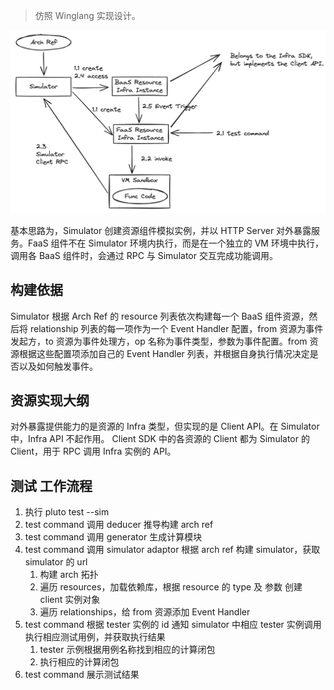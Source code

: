 > 仿照 Winglang 实现设计。

![Simulator Design](../../../assets/simulator-design.png)

基本思路为，Simulator 创建资源组件模拟实例，并以 HTTP Server 对外暴露服务。FaaS 组件不在 Simulator 环境内执行，而是在一个独立的 VM 环境中执行，调用各 BaaS 组件时，会通过 RPC 与 Simulator 交互完成功能调用。

## 构建依据

Simulator 根据 Arch Ref 的 resource 列表依次构建每一个 BaaS 组件资源，然后将 relationship 列表的每一项作为一个 Event Handler 配置，from 资源为事件发起方，to 资源为事件处理方，op 名称为事件类型，参数为事件配置。from 资源根据这些配置项添加自己的 Event Handler 列表，并根据自身执行情况决定是否以及如何触发事件。

## 资源实现大纲

对外暴露提供能力的是资源的 Infra 类型，但实现的是 Client API。在 Simulator 中，Infra API 不起作用。 Client SDK 中的各资源的 Client 都为 Simulator 的 Client，用于 RPC 调用 Infra 实例的 API。

## 测试 工作流程

1. 执行 pluto test --sim
2. test command 调用 deducer 推导构建 arch ref
3. test command 调用 generator 生成计算模块
4. test command 调用 simulator adaptor 根据 arch ref 构建 simulator，获取 simulator 的 url
   1. 构建 arch 拓扑
   2. 遍历 resources，加载依赖库，根据 resource 的 type 及 参数 创建 client 实例对象
   3. 遍历 relationships，给 from 资源添加 Event Handler
5. test command 根据 tester 实例的 id 通知 simulator 中相应 tester 实例调用执行相应测试用例，并获取执行结果
   1. tester 示例根据用例名称找到相应的计算闭包
   2. 执行相应的计算闭包
6. test command 展示测试结果
